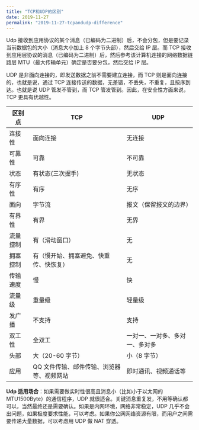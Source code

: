 ```yaml
---
title: "TCP和UDP的区别"
date: 2019-11-27
permalink: "2019-11-27-tcpandudp-difference"
---
```


Udp 接收到应用协议的某个消息（已编码为二进制）后，不会分包，但是要记录当前数据包的大小（消息大小加上 8 个字节头部），然后交给 IP 层。而 TCP 接收到应用层协议的消息（已编码为二进制）后，然后参考该计算机连接的网络数据链路层 MTU（最大传输单元）确定是否要分包，然后交给 IP 层。

UDP 是非面向连接的，即发送数据之前不需要建立连接，而 TCP 则是面向连接的，也就是说，通过 TCP 连接传送的数据，无差错，不丢失，不重复，且按序到达。也就是说 UDP 管发不管到，而 TCP 管发管到。因此，在安全性方面来说，TCP 更具有优越性。

| 区别点   | TCP                                       | UDP                            |
| -------- | ----------------------------------------- | ------------------------------ |
| 连接性   | 面向连接                                  | 无连接                         |
| 可靠性   | 可靠                                      | 不可靠                         |
| 状态	   | 有状态(三次握手)						   | 无状态							|
| 有序性   | 有序                                      | 无序                           |
| 面向     | 字节流                                    | 报文（保留报文的边界）         |
| 有界性   | 有界                                      | 无界                           |
| 流量控制 | 有（滑动窗口）                            | 无                             |
| 拥塞控制 | 有（慢开始、拥塞避免、快重传、快恢复）    | 无                             |
| 传输速度 | 慢                                        | 快                             |
| 流量级   | 重量级                                    | 轻量级                         |
| 发广播   | 不支持                                    | 支持                           |
| 双工性   | 全双工                                    | 一对一、一对多、多对一、多对多 |
| 头部     | 大（20-60 字节）                          | 小（8 字节）                   |
| 应用     | QQ 文件传输、邮件传输、浏览器等、视频网站 | 即时通讯、视频通话等           |

**Udp 适用场合**：如果需要做实时性很高且消息小（比如小于以太网的 MTU1500Byte）的通信程序，UDP 就很适合。关键消息重复发，不用等确认都可以，当然最终还是需要确认。如果是内网环境，网络非常稳定，UDP 几乎不会出问题，如果极度要求性能，可以考虑。如果你公网网络资源有限，而用户之间需要传递大量数据，可以考虑用 UDP 做 NAT 穿透。

